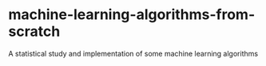 # machine-learning-algorithms-from-scratch
A statistical study and implementation of some machine learning algorithms

